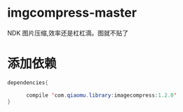 # imgcompress-master
NDK 图片压缩,效率还是杠杠滴。图就不贴了
# 添加依赖
```java
dependencies{

      compile 'com.qiaomu.library:imagecompress:1.2.0'
}
